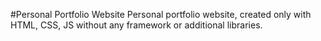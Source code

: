 #Personal Portfolio Website
Personal portfolio website, created only with HTML, CSS, JS without any framework or additional libraries.
